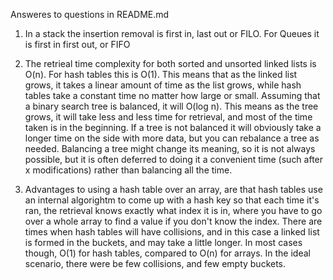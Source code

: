 Answeres to questions in README.md

1. In a stack the insertion removal is first in, last out or FILO. For Queues it is first in first out, or FIFO

2. The retrieal time complexity for both sorted and unsorted linked lists is O(n). For hash tables this is O(1). This means that as the linked list grows, it takes a linear amount of time as the list grows, while hash tables take a constant time no matter how large or small. Assuming that a binary search tree is balanced, it will O(log n). This means as the tree grows, it will take less and less time for retrieval, and most of the time taken is in the beginning. If a tree is not balanced it will obviously take a longer time on the side with more data, but you can rebalance a tree as needed. Balancing a tree might change its meaning, so it is not always possible, but it is often deferred to doing it a convenient time (such after x modifications) rather than balancing all the time.

3. Advantages to using a hash table over an array, are that hash tables use an internal algorightm to come up with a hash key so that each time it's ran, the retrieval knows exactly what index it is in, where you have to go over a whole array to find a value if you don't know the index. There are times when hash tables will have collisions, and in this case a linked list is formed in the buckets, and may take a little longer. In most cases though, O(1) for hash tables, compared to O(n) for arrays. In the ideal scenario, there were be few collisions, and few empty buckets. 


